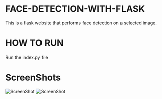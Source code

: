 # FACE-DETECTION-WITH-FLASK

This is a flask website that performs face detection on a selected image.

# HOW TO RUN
Run the index.py file

# ScreenShots
![ScreenShot](https://i.postimg.cc/4xBJgmyv/example1.jpg)
![ScreenShot](https://i.postimg.cc/MKtkcgwq/example2.jpg)